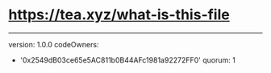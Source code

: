 # https://tea.xyz/what-is-this-file
---
version: 1.0.0
codeOwners:
  - '0x2549dB03ce65e5AC811b0B44AFc1981a92272FF0'
quorum: 1
